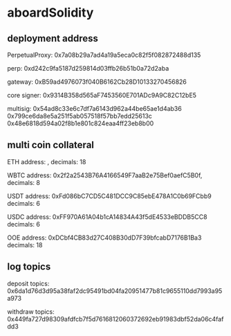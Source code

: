 # aboardSolidity
## deployment address
PerpetualProxy: 0x7a08b29a7ad4a19a5eca0c82f5f082872488d135

perp: 0xd242c9fa5187d259814d03ffb26b51b0a72d2aba

gateway: 0xB59ad4976073f040B6162Cb28D10133270456826

core signer: 0x9314B358d565aF7453560E701ADc9A9C82C12bE5

multisig: 0x54ad8c33e6c7df7a6143d962a44be65ae1d4ab36
          0x799ce6da8e5a251f5ab057518f57bb7edd25613c
          0x48e6818d594a02f8b1e801c824eaa4ff23eb8b00
## multi coin collateral
ETH address: , decimals: 18

WBTC address: 0x2f2a2543B76A4166549F7aaB2e75Bef0aefC5B0f, decimals: 8

USDT address: 0xFd086bC7CD5C481DCC9C85ebE478A1C0b69FCbb9 decimals: 6

USDC address: 0xFF970A61A04b1cA14834A43f5dE4533eBDDB5CC8 decimals: 6

OOE address: 0xDCbf4CB83d27C408B30dD7F39bfcabD7176B1Ba3 decimals: 18
## log topics
deposit topics: 0x6da1d76d3d95a38faf2dc95491bd04fa20951477b81c9655110dd7993a95a973

withdraw topics: 0x449fa727d98309afdfcb7f5d7616812060372692eb91983dbf52da06c4fafdd3
